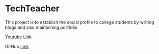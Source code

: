 # TechTeacher
This project is to establish the social profile to college students by writing blogs and also maintaining portfolio


Youtube [Link](https://youtu.be/UUQQI9StMQI)

GitHub [Link](https://github.com/Dhinagaran-s/TechTeacher)

